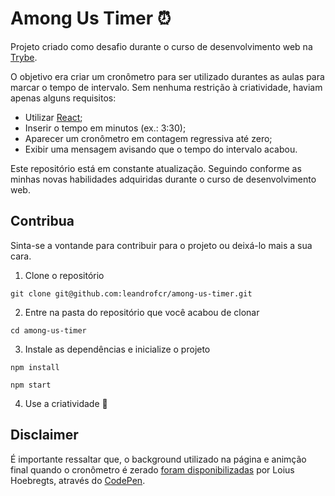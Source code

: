 # Among Us Timer :alarm_clock:
Projeto criado como desafio durante o curso de desenvolvimento web na [Trybe](https://www.betrybe.com/).

O objetivo era criar um cronômetro para ser utilizado durantes as aulas para marcar o tempo de intervalo. Sem nenhuma restrição à criatividade, haviam apenas alguns requisitos:

* Utilizar [React](https://reactjs.org/);
* Inserir o tempo em minutos (ex.: 3:30);
* Aparecer um cronômetro em contagem regressiva até zero;
* Exibir uma mensagem avisando que o tempo do intervalo acabou.

Este repositório está em constante atualização. Seguindo conforme as minhas novas habilidades adquiridas durante o curso de desenvolvimento web. 

## Contribua
Sinta-se a vontande para contribuir para o projeto ou deixá-lo mais a sua cara.

1. Clone o repositório 

```
git clone git@github.com:leandrofcr/among-us-timer.git
```
2. Entre na pasta do repositório que você acabou de clonar
```
cd among-us-timer
```
3. Instale as dependências e inicialize o projeto

``` 
npm install
 ```
``` 
npm start
 ```
4. Use a criatividade :rocket: 


## Disclaimer
É importante ressaltar que, o background utilizado na página e animção final quando o cronômetro é zerado [foram disponibilizadas](https://codepen.io/Mamboleoo/pen/WNxOvjo) por Loius Hoebregts, através do [CodePen](https://codepen.io/).


